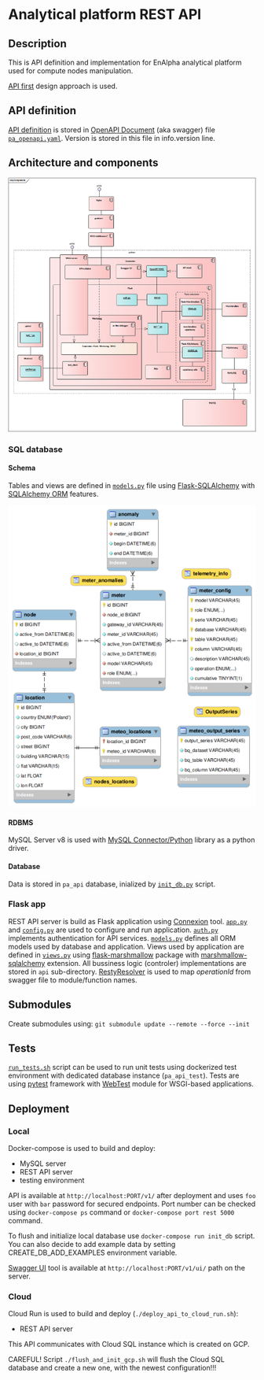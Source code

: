 # Analytical platform REST API

## Description

This is API definition and implementation for EnAlpha analytical platform used for
compute nodes manipulation.

[API first] design approach is used.

## API definition

[API definition] is stored in [OpenAPI Document] (aka swagger) file [`pa_openapi.yaml`].
Version is stored in this file in info.version line.

## Architecture and components

![components diagram][comp diagram]

### SQL database

#### Schema

Tables and views are defined in [`models.py`] file using [Flask-SQLAlchemy] with
[SQLAlchemy ORM] features.

![database schema diagram][db diagram]

#### RDBMS

MySQL Server v8 is used with [MySQL Connector/Python] library
as a python driver.

#### Database

Data is stored in `pa_api` database, inialized by [`init_db.py`] script.

### Flask app

REST API server is build as Flask application using [Connexion] tool.
[`app.py`] and [`config.py`] are used to configure and run application.
[`auth.py`] implements authentication for API services.
[`models.py`] defines all ORM models used by database and application.
Views used by application are defined in [`views.py`] using [flask-marshmallow]
package with [marshmallow-sqlalchemy] extension.
All bussiness logic (controler) implementations are stored in `api` sub-directory.
[RestyResolver] is used to map *operationId* from swagger file
to module/function names.

## Submodules

Create submodules using:
`git submodule update --remote --force --init`

## Tests

[`run_tests.sh`] script can be used to run unit tests using dockerized test
environment with dedicated database instance (`pa_api_test`).
Tests are using [pytest] framework with [WebTest] module for WSGI-based
applications.

## Deployment

### Local

Docker-compose is used to build and deploy:

* MySQL server
* REST API server
* testing environment

API is available at `http://localhost:PORT/v1/` after deployment and uses `foo`
user with `bar` password for secured endpoints. Port number can be checked using
`docker-compose ps` command or `docker-compose port rest 5000` command.

To flush and initialize local database use `docker-compose run init_db` script.
You can also decide to add example data by setting CREATE_DB_ADD_EXAMPLES environment variable.

[Swagger UI] tool is available at `http://localhost:PORT/v1/ui/` path on
the server.

### Cloud

Cloud Run is used to build and deploy (`./deploy_api_to_cloud_run.sh`):

* REST API server


This API communicates with Cloud SQL instance which is created on GCP.

CAREFUL!
Script `./flush_and_init_gcp.sh` will flush the Cloud SQL database and create
a new one, with the newest configuration!!!

[API definition]: https://swagger.io/resources/articles/difference-between-api-documentation-specification/
[OpenAPI Document]: https://github.com/OAI/OpenAPI-Specification
[API first]: https://swagger.io/resources/articles/adopting-an-api-first-approach/
[Flask-SQLAlchemy]: https://flask-sqlalchemy.palletsprojects.com/
[SQLAlchemy ORM]: https://docs.sqlalchemy.org/en/13/orm/tutorial.html
[MySQL Connector/Python]: https://dev.mysql.com/doc/connector-python
[Connexion]: https://connexion.readthedocs.io/
[flask-marshmallow]: https://flask-marshmallow.readthedocs.io/
[marshmallow-sqlalchemy]: https://marshmallow-sqlalchemy.readthedocs.io/
[RestyResolver]: https://connexion.readthedocs.io/en/latest/routing.html#automatic-routing
[Swagger UI]:https://swagger.io/tools/swagger-ui/
[pytest]: https://docs.pytest.org/
[WebTest]: https://docs.pylonsproject.org/projects/webtest/
[comp diagram]: doc/REST_API.png
[db diagram]: doc/db_schema.png
[`pa_openapi.yaml`]: pa_openapi.yaml
[`models.py`]: models.py
[`init_db.py`]: init_db.py
[`app.py`]: app.py
[`config.py`]: config.py
[`auth.py`]: auth.py
[`models.py`]: models.py
[`views.py`]: views.py
[`run_tests.sh`]: run_tests.sh
